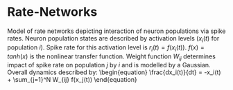 # Rate-Networks

Model of rate networks depicting interaction of neuron populations via spike rates. Neuron population states are described by activation levels ($x_i(t)$ for population $i$).
Spike rate for this activation level is $r_i(t) = f(x_i(t))$. $f(x) = tanh(x)$ is the nonlinear transfer function. Weight function $W_{ij}$ determines impact of spike rate on population $j$ by $i$ and is modelled by a Gaussian. 
Overall dynamics described by: 
\begin{equation}
\frac{dx_i(t)}{dt} = -x_i(t) + \sum_{j=1}^N W_{ij} f(x_j(t))
\end{equation}
